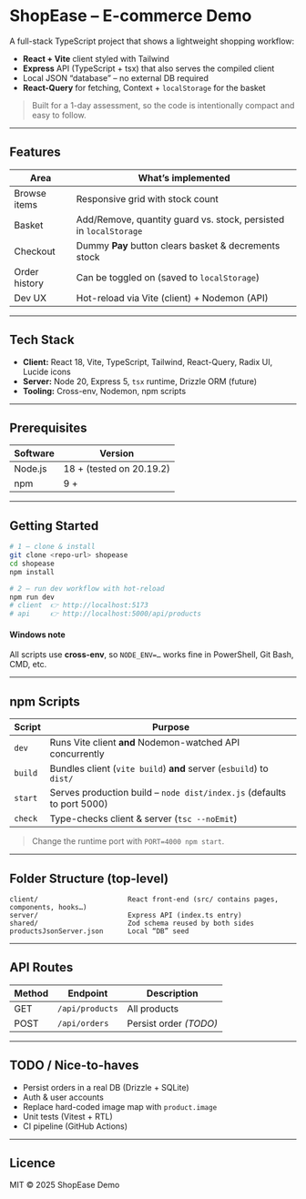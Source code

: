 # ShopEase – E-commerce Demo

A full-stack TypeScript project that shows a lightweight shopping workflow:

* **React + Vite** client styled with Tailwind
* **Express** API (TypeScript + tsx) that also serves the compiled client
* Local JSON “database” – no external DB required
* **React-Query** for fetching, Context + `localStorage` for the basket

> Built for a 1-day assessment, so the code is intentionally compact and easy to follow.

---

## Features

| Area          | What’s implemented                                                |
| ------------- | ----------------------------------------------------------------- |
| Browse items  | Responsive grid with stock count                                  |
| Basket        | Add/Remove, quantity guard vs. stock, persisted in `localStorage` |
| Checkout      | Dummy **Pay** button clears basket & decrements stock             |
| Order history | Can be toggled on (saved to `localStorage`)                       |
| Dev UX        | Hot-reload via Vite (client) + Nodemon (API)                      |

---

## Tech Stack

* **Client:** React 18, Vite, TypeScript, Tailwind, React-Query, Radix UI, Lucide icons
* **Server:** Node 20, Express 5, `tsx` runtime, Drizzle ORM (future)
* **Tooling:** Cross-env, Nodemon, npm scripts

---

## Prerequisites

| Software | Version                  |
| -------- | ------------------------ |
| Node.js  | 18 + (tested on 20.19.2) |
| npm      | 9 +                      |

---

## Getting Started

```bash
# 1 – clone & install
git clone <repo-url> shopease
cd shopease
npm install

# 2 – run dev workflow with hot-reload
npm run dev
# client  👉 http://localhost:5173
# api     👉 http://localhost:5000/api/products
```

#### Windows note

All scripts use **cross-env**, so `NODE_ENV=…` works fine in PowerShell, Git Bash, CMD, etc.

---

## npm Scripts

| Script  | Purpose                                                                |
| ------- | ---------------------------------------------------------------------- |
| `dev`   | Runs Vite client **and** Nodemon-watched API concurrently              |
| `build` | Bundles client (`vite build`) **and** server (`esbuild`) to `dist/`    |
| `start` | Serves production build – `node dist/index.js` (defaults to port 5000) |
| `check` | Type-checks client & server (`tsc --noEmit`)                           |

> Change the runtime port with `PORT=4000 npm start`.

---

## Folder Structure (top-level)

```
client/                      React front-end (src/ contains pages, components, hooks…)
server/                      Express API (index.ts entry)
shared/                      Zod schema reused by both sides
productsJsonServer.json      Local “DB” seed
```

---

## API Routes

| Method | Endpoint        | Description            |
| ------ | --------------- | ---------------------- |
| GET    | `/api/products` | All products           |
| POST   | `/api/orders`   | Persist order *(TODO)* |

---

## TODO / Nice-to-haves

* Persist orders in a real DB (Drizzle + SQLite)
* Auth & user accounts
* Replace hard-coded image map with `product.image`
* Unit tests (Vitest + RTL)
* CI pipeline (GitHub Actions)

---

## Licence

MIT © 2025 ShopEase Demo
